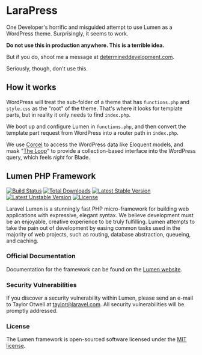 # LaraPress

One Developer's horrific and misguided attempt to use Lumen as a WordPress theme. Surprisingly, it seems to work.

**Do not use this in production anywhere. This is a terrible idea.**

But if you do, shoot me a message at [determineddevelopment.com](https://www.determineddevelopment.com/contact).

Seriously, though, don't use this.

## How it works

WordPress will treat the sub-folder of a theme that has `functions.php` and `style.css` as the "root" of the theme. That's where it looks for template parts, but in reality it only needs to find `index.php`.

We boot up and configure Lumen in `functions.php`, and then convert the template part request from WordPress into a router path in `index.php`.

We use [Corcel](https://github.com/corcel/corcel) to access the WordPress data like Eloquent models, and mask "[The Loop](https://codex.wordpress.org/The_Loop)" to provide a collection-based interface into the WordPress query, which feels _right_ for Blade.

## Lumen PHP Framework

[![Build Status](https://travis-ci.org/laravel/lumen-framework.svg)](https://travis-ci.org/laravel/lumen-framework)
[![Total Downloads](https://poser.pugx.org/laravel/lumen-framework/d/total.svg)](https://packagist.org/packages/laravel/lumen-framework)
[![Latest Stable Version](https://poser.pugx.org/laravel/lumen-framework/v/stable.svg)](https://packagist.org/packages/laravel/lumen-framework)
[![Latest Unstable Version](https://poser.pugx.org/laravel/lumen-framework/v/unstable.svg)](https://packagist.org/packages/laravel/lumen-framework)
[![License](https://poser.pugx.org/laravel/lumen-framework/license.svg)](https://packagist.org/packages/laravel/lumen-framework)

Laravel Lumen is a stunningly fast PHP micro-framework for building web applications with expressive, elegant syntax. We believe development must be an enjoyable, creative experience to be truly fulfilling. Lumen attempts to take the pain out of development by easing common tasks used in the majority of web projects, such as routing, database abstraction, queueing, and caching.

### Official Documentation

Documentation for the framework can be found on the [Lumen website](https://lumen.laravel.com/docs).

### Security Vulnerabilities

If you discover a security vulnerability within Lumen, please send an e-mail to Taylor Otwell at taylor@laravel.com. All security vulnerabilities will be promptly addressed.

### License

The Lumen framework is open-sourced software licensed under the [MIT license](https://opensource.org/licenses/MIT).
